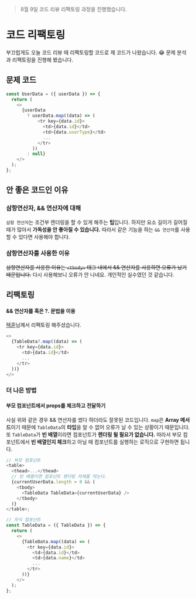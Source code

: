 > 8월 9일 코드 리뷰 리팩토링 과정을 진행했습니다.

# 코드 리팩토링

부끄럽게도 오늘 코드 리뷰 때 리팩토링할 코드로 제 코드가 나왔습니다. 😂
문제 분석과 리팩토링을 진행해 봤습니다.

## 문제 코드

```javascript
const UserData = ({ userData }) => {
  return (
    <>
      {userData
        ? userData.map((data) => (
            <tr key={data.id}>
              <td>{data.id}</td>
              <td>{data.userType}</td>
              ...
            </tr>
          ))
        : null}
    </>
  );
};
```

## 안 좋은 코드인 이유

### 삼항연산자, && 연산자에 대해

`삼항 연산자`는 조건부 렌더링을 할 수 있게 해주는 **팁**입니다. 하지만 요소 길이가 길어질 때가 많아서 **가독성을 안 좋아질 수 있습니다.** 따라서 같은 기능을 하는 `&& 연산자`를 사용할 수 있다면 사용해야 합니다.

### 삼항연산자를 사용한 이유

~~삼항연산자를 사용한 이유는 `<tbody>` 태그 내에서 && 연산자를 사용하면 오류가 났기 때문입니다.~~
다시 사용해보니 오류가 안 나네요. 개인적인 실수였던 것 같습니다.

## 리팩토링

#### && 연산자를 혹은 ?. 문법을 이용

[택훈](https://github.com/tech-hoon)님께서 리팩토링 해주셨습니다.

```javascript
<>
  {TableData?.map((data) => (
    <tr key={data.id}>
      <td>{data.id}</td>
      ...
    </tr>
  ))}
</>
```

### 더 나은 방법

#### 부모 컴포넌트에서 props를 체크하고 전달하기

사실 위와 같은 경우 && 연산자를 썼다 하더라도 잘못된 코드입니다. `map`은 **Array 메서드**이기 때문에 `TableData`의 **타입**을 알 수 없어 오류가 날 수 있는 상황이기 때문입니다. 또 `TableData`가 **빈 배열**이라면 컴포넌트가 **렌더링 될 필요가 없습니다.** 따라서 부모 컴포넌트에서 **빈 배열인지 체크**하고 아닐 때 컴포넌트를 실행하는 로직으로 구현하면 됩니다.

```javascript
// 부모 컴포넌트
<table>
  <thead>...</thead>
  // 빈 배열이면 컴포넌트 렌더링 자체를 막는다.
  {currentUserData.length > 0 && (
    <tbody>
      <TableData TableData={currentUserData} />
    </tbody>
  )}
</table>;

// 자식 컴포넌트
const TableData = ({ TableData }) => {
  return (
    <>
      {TableData.map((data) => (
        <tr key={data.id}>
          <td>{data.id}</td>
          <td>{data.name}</td>
          ...
        </tr>
      ))}
    </>
  );
};
```
